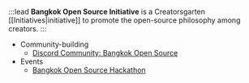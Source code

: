 :::lead
**Bangkok Open Source Initiative** is a Creatorsgarten [[Initiatives|initiative]] to promote the open-source philosophy among creators.
:::

- Community-building
  - [Discord Community: Bangkok Open Source](https://grtn.org/bkkoss-discord)
- Events
  - [Bangkok Open Source Hackathon](https://grtn.org/e/bangkok)